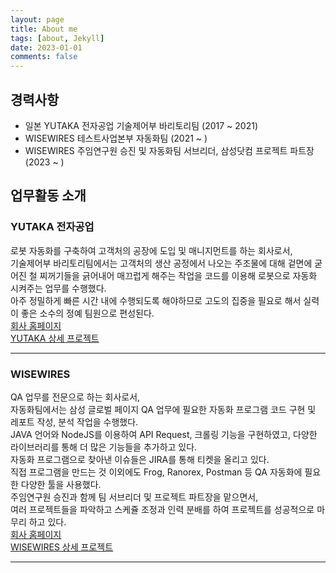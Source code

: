 ```yaml
---
layout: page
title: About me
tags: [about, Jekyll]
date: 2023-01-01
comments: false
---
```

    
## 경력사항
* 일본 YUTAKA 전자공업 기술제어부 바리토리팀 (2017 ~ 2021)
* WISEWIRES 테스트사업본부 자동화팀 (2021 ~ )
* WISEWIRES 주임연구원 승진 및 자동화팀 서브리더, 삼성닷컴 프로젝트 파트장 (2023 ~ )

## 업무활동 소개
### YUTAKA 전자공업
로봇 자동화를 구축하여 고객처의 공장에 도입 및 매니지먼트를 하는 회사로서,<br>
기술제어부 바리토리팀에서는 고객처의 생산 공정에서 나오는 주조물에 대해 겉면에 굳어진 철 찌꺼기들을 긁어내어 매끄럽게 해주는 작업을
코드를 이용해 로봇으로 자동화 시켜주는 업무를 수행했다.<br>
아주 정밀하게 빠른 시간 내에 수행되도록 해야하므로 고도의 집중을 필요로 해서 실력이 좋은 소수의 정예 팀원으로 편성된다.<br>
[회사 홈페이지](https://www.ytk-e.com/)<br>
<a class="btn-info" href="{{ site.url }}/tags/#YUTAKA">YUTAKA 상세 프로젝트</a><br>

***

### WISEWIRES
QA 업무를 전문으로 하는 회사로서,<br>
자동화팀에서는 삼성 글로벌 페이지 QA 업무에 필요한 자동화 프로그램 코드 구현 및 레포트 작성, 분석 작업을 수행했다.<br>
JAVA 언어와 NodeJS를 이용하여 API Request, 크롤링 기능을 구현하였고, 다양한 라이브러리를 통해 더 많은 기능들을 추가하고 있다.<br>
자동화 프로그램으로 찾아낸 이슈들은 JIRA를 통해 티켓을 올리고 있다.<br>
직접 프로그램을 만드는 것 이외에도 Frog, Ranorex, Postman 등 QA 자동화에 필요한 다양한 툴을 사용했다.<br>
주임연구원 승진과 함께 팀 서브리더 및 프로젝트 파트장을 맡으면서,<br>
여러 프로젝트들을 파악하고 스케쥴 조정과 인력 분배를 하여 프로젝트를 성공적으로 마무리 하고 있다.<br>
[회사 홈페이지](https://www.wisewires.com/)<br>
<a class="btn-info" href="{{ site.url }}/tags/#WISEWIRES">WISEWIRES 상세 프로젝트</a><br>

***